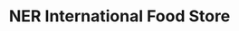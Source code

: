 ---
title: "NER International Food Store"
url: /wien/ner-international-food-store/
shop: Supermarkt
---